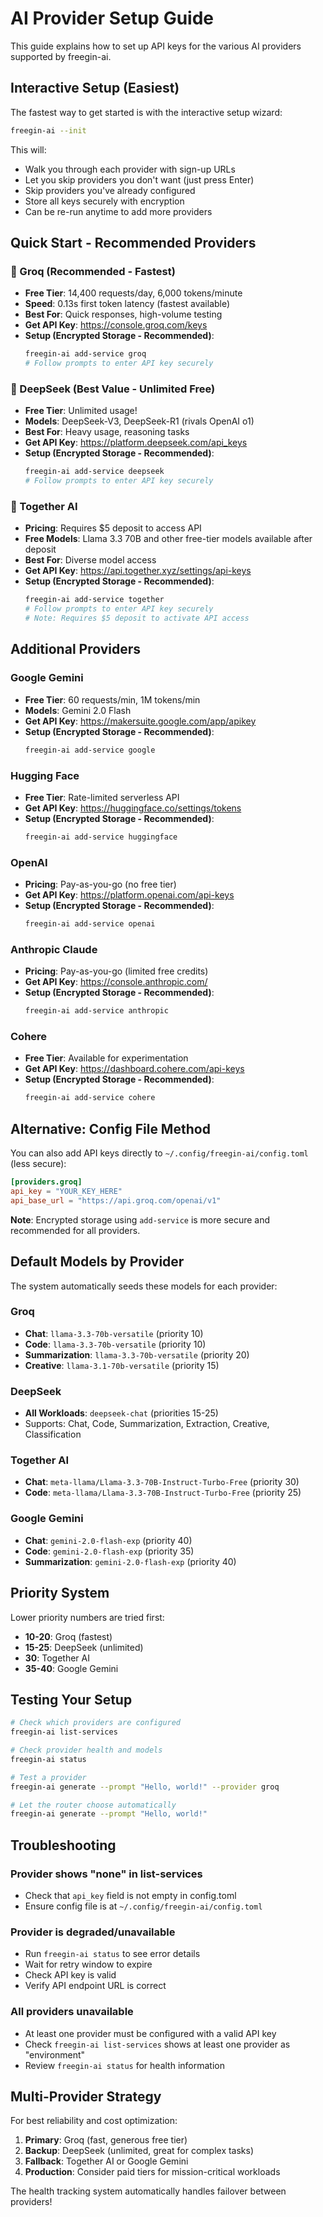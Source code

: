 # AI Provider Setup Guide

This guide explains how to set up API keys for the various AI providers supported by freegin-ai.

## Interactive Setup (Easiest)

The fastest way to get started is with the interactive setup wizard:

```bash
freegin-ai --init
```

This will:
- Walk you through each provider with sign-up URLs
- Let you skip providers you don't want (just press Enter)
- Skip providers you've already configured
- Store all keys securely with encryption
- Can be re-run anytime to add more providers

## Quick Start - Recommended Providers

### 🚀 Groq (Recommended - Fastest)
- **Free Tier**: 14,400 requests/day, 6,000 tokens/minute
- **Speed**: 0.13s first token latency (fastest available)
- **Best For**: Quick responses, high-volume testing
- **Get API Key**: https://console.groq.com/keys
- **Setup (Encrypted Storage - Recommended)**:
  ```bash
  freegin-ai add-service groq
  # Follow prompts to enter API key securely
  ```

### 🎯 DeepSeek (Best Value - Unlimited Free)
- **Free Tier**: Unlimited usage!
- **Models**: DeepSeek-V3, DeepSeek-R1 (rivals OpenAI o1)
- **Best For**: Heavy usage, reasoning tasks
- **Get API Key**: https://platform.deepseek.com/api_keys
- **Setup (Encrypted Storage - Recommended)**:
  ```bash
  freegin-ai add-service deepseek
  # Follow prompts to enter API key securely
  ```

### 🤝 Together AI
- **Pricing**: Requires $5 deposit to access API
- **Free Models**: Llama 3.3 70B and other free-tier models available after deposit
- **Best For**: Diverse model access
- **Get API Key**: https://api.together.xyz/settings/api-keys
- **Setup (Encrypted Storage - Recommended)**:
  ```bash
  freegin-ai add-service together
  # Follow prompts to enter API key securely
  # Note: Requires $5 deposit to activate API access
  ```

## Additional Providers

### Google Gemini
- **Free Tier**: 60 requests/min, 1M tokens/min
- **Models**: Gemini 2.0 Flash
- **Get API Key**: https://makersuite.google.com/app/apikey
- **Setup (Encrypted Storage - Recommended)**:
  ```bash
  freegin-ai add-service google
  ```

### Hugging Face
- **Free Tier**: Rate-limited serverless API
- **Get API Key**: https://huggingface.co/settings/tokens
- **Setup (Encrypted Storage - Recommended)**:
  ```bash
  freegin-ai add-service huggingface
  ```

### OpenAI
- **Pricing**: Pay-as-you-go (no free tier)
- **Get API Key**: https://platform.openai.com/api-keys
- **Setup (Encrypted Storage - Recommended)**:
  ```bash
  freegin-ai add-service openai
  ```

### Anthropic Claude
- **Pricing**: Pay-as-you-go (limited free credits)
- **Get API Key**: https://console.anthropic.com/
- **Setup (Encrypted Storage - Recommended)**:
  ```bash
  freegin-ai add-service anthropic
  ```

### Cohere
- **Free Tier**: Available for experimentation
- **Get API Key**: https://dashboard.cohere.com/api-keys
- **Setup (Encrypted Storage - Recommended)**:
  ```bash
  freegin-ai add-service cohere
  ```

## Alternative: Config File Method

You can also add API keys directly to `~/.config/freegin-ai/config.toml` (less secure):

```toml
[providers.groq]
api_key = "YOUR_KEY_HERE"
api_base_url = "https://api.groq.com/openai/v1"
```

**Note**: Encrypted storage using `add-service` is more secure and recommended for all providers.

## Default Models by Provider

The system automatically seeds these models for each provider:

### Groq
- **Chat**: `llama-3.3-70b-versatile` (priority 10)
- **Code**: `llama-3.3-70b-versatile` (priority 10)
- **Summarization**: `llama-3.3-70b-versatile` (priority 20)
- **Creative**: `llama-3.1-70b-versatile` (priority 15)

### DeepSeek
- **All Workloads**: `deepseek-chat` (priorities 15-25)
- Supports: Chat, Code, Summarization, Extraction, Creative, Classification

### Together AI
- **Chat**: `meta-llama/Llama-3.3-70B-Instruct-Turbo-Free` (priority 30)
- **Code**: `meta-llama/Llama-3.3-70B-Instruct-Turbo-Free` (priority 25)

### Google Gemini
- **Chat**: `gemini-2.0-flash-exp` (priority 40)
- **Code**: `gemini-2.0-flash-exp` (priority 35)
- **Summarization**: `gemini-2.0-flash-exp` (priority 40)

## Priority System

Lower priority numbers are tried first:
- **10-20**: Groq (fastest)
- **15-25**: DeepSeek (unlimited)
- **30**: Together AI
- **35-40**: Google Gemini

## Testing Your Setup

```bash
# Check which providers are configured
freegin-ai list-services

# Check provider health and models
freegin-ai status

# Test a provider
freegin-ai generate --prompt "Hello, world!" --provider groq

# Let the router choose automatically
freegin-ai generate --prompt "Hello, world!"
```

## Troubleshooting

### Provider shows "none" in list-services
- Check that `api_key` field is not empty in config.toml
- Ensure config file is at `~/.config/freegin-ai/config.toml`

### Provider is degraded/unavailable
- Run `freegin-ai status` to see error details
- Wait for retry window to expire
- Check API key is valid
- Verify API endpoint URL is correct

### All providers unavailable
- At least one provider must be configured with a valid API key
- Check `freegin-ai list-services` shows at least one provider as "environment"
- Review `freegin-ai status` for health information

## Multi-Provider Strategy

For best reliability and cost optimization:

1. **Primary**: Groq (fast, generous free tier)
2. **Backup**: DeepSeek (unlimited, great for complex tasks)
3. **Fallback**: Together AI or Google Gemini
4. **Production**: Consider paid tiers for mission-critical workloads

The health tracking system automatically handles failover between providers!